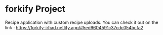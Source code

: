 # forkify Project

Recipe application with custom recipe uploads.
You can check it out on the link : https://forkify-irhad.netlify.app/#5ed6604591c37cdc054bcfa2
